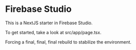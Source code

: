 
# Firebase Studio

This is a NextJS starter in Firebase Studio.

To get started, take a look at src/app/page.tsx.

Forcing a final, final, final rebuild to stabilize the environment.

